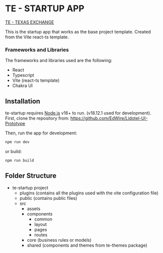 # TE - STARTUP APP
[TE - TEXAS EXCHANGE](https://github.com/EdWire/Lidotel-UI-Prototype/blob/main/exchange.svg?raw=true)

This is the startup app that works as the base project template. Created
from the Vite react-ts template. 

### Frameworks and Libraries
The frameworks and libraries used are the following: 
- React 
- Typescript
- Vite (react-ts template)
- Chakra UI

## Installation
te-startup requires [Node.js](https://nodejs.org/) v16+ to run. (v18.12.1 used for development).
First, clone the repository from: https://github.com/EdWire/Lidotel-UI-Prototype

Then, run the app for development: 

```sh
npm run dev
```

or build: 
```sh
npm run build
```

## Folder Structure
- te-startup project
    - plugins (contains all the plugins used with the vite configuration file)
    - public (contains public files)
    - src
        - assets
        - components
            - common
            - layout
            - pages
            - routes
        - core (business rules or models)
        - shared (components and themes from te-themes package)